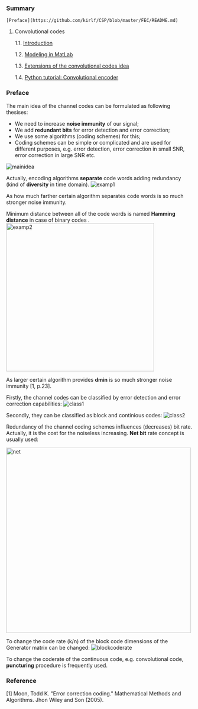 ### Summary

    [Preface](https://github.com/kirlf/CSP/blob/master/FEC/README.md)
1. Convolutional codes

    1.1. [Introduction](https://github.com/kirlf/CSP/blob/master/FEC/Convolutional%20codes%20intro.md)

    1.2. [Modeling in MatLab](https://github.com/kirlf/CSP/blob/master/FEC/Convolutional%20codes%20modeling.md)
    
    1.3. [Extensions of the convolutional codes idea](https://github.com/kirlf/CSP/blob/master/FEC/Conv%20codes%20idea%20extensions.md)
    
    1.4. [Python tutorial: Convolutional encoder](https://github.com/kirlf/CSP/blob/master/FEC/Convolutional_encoder.ipynb)

### Preface

The main idea of the channel codes can be formulated as following thesises:
- We need to increase **noise immunity** of our signal;
- We add **redundant bits** for error detection and error correction;
- We use some algorithms (coding schemes) for this;
- Coding schemes can be simple or complicated and are used for different purposes, e.g. error detection, error correction in small SNR, error correction in large SNR  etc.

![mainidea](https://raw.githubusercontent.com/kirlf/CSP/master/FEC/assets/FECmainidea.png)

Actually, encoding algorithms **separate** code words adding redundancy (kind of **diversity** in time domain). 
![examp1](https://raw.githubusercontent.com/kirlf/CSP/master/FEC/assets/FECexamp1.png)

As how much farther certain algorithm separates code words is so much stronger noise immunity.

Minimum distance between all of the code words is named **Hamming distance** in case of binary codes .
<img src="https://raw.githubusercontent.com/kirlf/CSP/master/FEC/assets/FECexamp2.png" alt="examp2" width="400"/>

As larger certain algorithm provides **dmin**  is so much stronger noise immunity [1, p.23].

Firstly, the channel codes can be classified by error detection and error correction capabilities:
![class1](https://raw.githubusercontent.com/kirlf/CSP/master/FEC/assets/harq.png)

Secondly, they can be classified as block and continious codes:
![class2](https://raw.githubusercontent.com/kirlf/CSP/master/FEC/assets/BlockCont.png)

Redundancy of the channel coding schemes influences (decreases) bit rate. Actually, it is the cost for the noiseless increasing.
**Net bit** rate concept is usually used:

<img src="https://raw.githubusercontent.com/kirlf/CSP/master/FEC/assets/nebitrate.png" alt="net" width="500"/>

To change the code rate (k/n) of the block code dimensions of the Generator matrix can be changed:
![blockcoderate](https://raw.githubusercontent.com/kirlf/CSP/master/FEC/assets/coderateblock.png)

To change the coderate of the continuous code, e.g. convolutional code, **puncturing** procedure is frequently used. 

### Reference

[1] Moon, Todd K. "Error correction coding." Mathematical Methods and Algorithms. Jhon Wiley and Son (2005).
